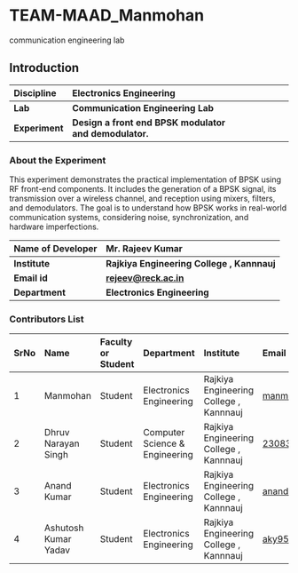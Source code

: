 # TEAM-MAAD_Manmohan
communication engineering lab
## Introduction


<b>Discipline | <b>Electronics Engineering
:--|:--|
<b> Lab | <b> Communication Engineering Lab
<b> Experiment|     <b> Design a front end BPSK modulator and demodulator.
 
### About the Experiment 
This experiment demonstrates the practical implementation of BPSK using RF front-end components. It includes the generation of a BPSK signal, its transmission over a wireless channel, and reception using mixers, filters, and demodulators. The goal is to understand how BPSK works in real-world communication systems, considering noise, synchronization, and hardware imperfections.


<b>Name of Developer | <b> Mr. Rajeev Kumar 
:--|:--|
<b> Institute | <b>  Rajkiya Engineering College , Kannnauj
<b> Email id|     <b>  rejeev@reck.ac.in
<b> Department | <b> Electronics Engineering

### Contributors List

SrNo | Name | Faculty or Student | Department| Institute | Email id
:--|:--|:--|:--|:--|:--|
1 | Manmohan | Student | Electronics Engineering | Rajkiya Engineering College , Kannnauj | manmohanshakya18122006@gmail.com
2 | Dhruv Narayan Singh| Student | Computer Science & Engineering | Rajkiya Engineering College , Kannnauj | 2308390100026@reck.ac.in
3 | Anand Kumar | Student | Electronics Engineering | Rajkiya Engineering College , Kannnauj | anandkumar9839sam@gmail.com
4 | Ashutosh Kumar Yadav | Student | Electronics Engineering | Rajkiya Engineering College , Kannnauj | aky9541@gmail.com
